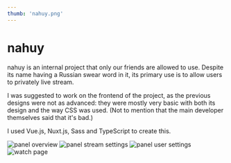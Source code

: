 ```yaml
---
thumb: 'nahuy.png'
---
```


# nahuy
nahuy is an internal project that only our friends are allowed to use.
Despite its name having a Russian swear word in it, its primary use is
to allow users to privately live stream.

I was suggested to work on the frontend of the project, as the previous
designs were not as advanced: they were mostly very basic with both its design
and the way CSS was used. (Not to mention that the main developer
themselves said that it's bad.)

I used Vue.js, Nuxt.js, Sass and TypeScript to create this.

![panel overview](/images/nahpanel.png)
![panel stream settings](/images/nahpanelstream.png)
![panel user settings](/images/nahpaneluser.png)
![watch page](/images/nahwatchshowcase.gif)